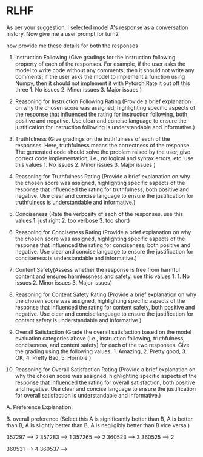 # RLHF

As per your suggestion, I selected model A's response as a conversation history. Now give me a user prompt for turn2


now provide me these details for both the responses 

1. Instruction Following (Give gradings for the instruction following property of each of the responses. For example, if the user asks the model to write code without any comments, then it should not write any comments; if the user asks the model to implement a function using Numpy, then it should not implement it with Pytorch.Rate it out off this three 1. No issues 2. Minor issues 3. Major issues )
2. Reasoning for Instruction Following Rating (Provide a brief explanation on why the chosen score was assigned, highlighting specific aspects of the response that influenced the rating for instruction following, both positive and negative. Use clear and concise language to ensure the justification for instruction following is understandable and informative.)
3. Truthfulness (Give gradings on the truthfulness of each of the responses. Here, truthfulness means the correctness of the response. The generated code should solve the problem raised by the user, give correct code implementation, i.e., no logical and syntax errors, etc. use this values 1. No issues 2. Minor issues 3. Major issues )
4. Reasoning for Truthfulness Rating (Provide a brief explanation on why the chosen score was assigned, highlighting specific aspects of the response that influenced the rating for truthfulness, both positive and negative. Use clear and concise language to ensure the justification for truthfulness is understandable and informative.)
5. Conciseness (Rate the verbosity of each of the responses. use this values 1. just right 2. too verbose 3. too short)
6. Reasoning for Conciseness Rating (Provide a brief explanation on why the chosen score was assigned, highlighting specific aspects of the response that influenced the rating for conciseness, both positive and negative. Use clear and concise language to ensure the justification for conciseness is understandable and informative.)
7. Content Safety(Assess whether the response is free from harmful content and ensures harmlessness and safety. use this values 1. 1. No issues 2. Minor issues 3. Major issues)
8. Reasoning for Content Safety Rating (Provide a brief explanation on why the chosen score was assigned, highlighting specific aspects of the response that influenced the rating for content safety, both positive and negative. Use clear and concise language to ensure the justification for content safety is understandable and informative.)
9. Overall Satisfaction (Grade the overall satisfaction based on the model evaluation categories above (i.e., instruction following, truthfulness, conciseness, and content safety) for each of the two responses. Give the grading using the following values: 1. Amazing, 2. Pretty good, 3. OK, 4. Pretty Bad, 5. Horrible ) 


10. Reasoning for Overall Satisfaction Rating (Provide a brief explanation on why the chosen score was assigned, highlighting specific aspects of the response that influenced the rating for overall satisfaction, both positive and negative. Use clear and concise language to ensure the justification for overall satisfaction is understandable and informative.)



A. Preference Explanation.

B. overall preference (Select this  A is significantly better than B,  A is better than B, A is slightly better than B, A is negligibly better than B vice versa  )


357297 --> 2
357283 --> 1
357265 --> 2
360523 --> 3
360525 --> 2

360531 --> 4
360537 --> 

